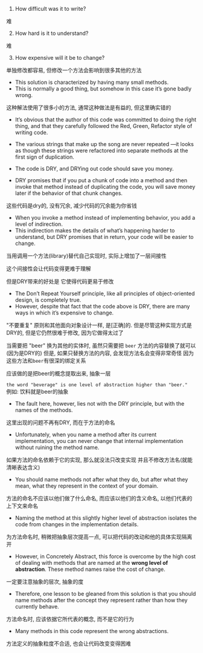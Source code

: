 1. How difficult was it to write?

难

2. How hard is it to understand?

难

3. How expensive will it be to change?

单独修改都容易, 但修改一个方法会影响到很多其他的方法

+ This solution is characterized by having many small methods.
+ This is normally a good thing, but somehow in this case it’s gone badly wrong.

这种解法使用了很多小的方法, 通常这种做法是有益的, 但这里确实错的


+ It’s obvious that the author of this code was committed to doing the right thing, and that they carefully followed the Red, Green, Refactor style of writing code.
+ The various strings that make up the song are never repeated —it looks as though these strings were refactored into separate methods at the first sign of duplication.

+ The code is DRY, and DRYing out code should save you money.
+ DRY promises that if you put a chunk of code into a method and then invoke that method instead of duplicating the code, you will save money later if the behavior of that chunk changes.

这些代码是dry的, 没有冗余, 减少代码的冗余能为你省钱

+ When you invoke a method instead of implementing behavior, you add a level of indirection.
+ This indirection makes the details of what’s happening harder to understand, but DRY promises that in return, your code will be easier to change.

当用调用一个方法(library)替代自己实现时, 实际上增加了一层间接性

这个间接性会让代码变得更难于理解

但是DRY带来的好处是 它使得代码更易于修改

+ The Don’t Repeat Yourself principle, like all principles of object-oriented design, is completely true.
+ However, despite that fact that the code above is DRY, there are many ways in which it’s expensive to change.

"不要重复" 原则和其他面向对象设计一样, 是[正确]的.
但是尽管这种实现方式是DRY的, 但是它仍然很难于修改, 因为它做得太过了

当需要把 "beer" 换为其他的实体时, 虽然只需要把 `beer` 方法的内容替换了就可以(因为是DRY的)
但是, 如果只替换方法的内容, 会发现方法名会变得非常奇怪
因为这些方法和`beer`有很深的绑定关系

应该做的是把beer的概念提取出来, 抽象一层

`the word "beverage" is one level of abstraction higher than "beer." `
例如: 饮料就是beer的抽象

+ The fault here, however, lies not with the DRY principle, but with the names of the methods.

这里出现的问题不再有DRY, 而在于方法的命名

+ Unfortunately, when you name a method after its current implementation, you can never change that internal implementation without ruining the method name.

如果方法的命名依赖于它的实现, 那么就没法只改变实现 并且不修改方法名(就能清晰表达含义)

+ You should name methods not after what they do, but after what they mean, what they represent in the context of your domain.

方法的命名不应该以他们做了什么命名, 而应该以他们的含义命名, 以他们代表的上下文来命名

+ Naming the method at this slightly higher level of abstraction isolates the code from changes in the implementation details.

为方法命名时, 稍微把抽象层次提高一点, 可以把代码的改动和他的具体实现隔离开

+ However, in Concretely Abstract, this force is overcome by the high cost of dealing with methods that are named at the **wrong level of abstraction**. These method names raise the cost of change.

一定要注意抽象的层次, 抽象的度

+ Therefore, one lesson to be gleaned from this solution is that you should name methods after the concept they represent rather than how they currently behave.

方法命名时, 应该依据它所代表的概念, 而不是它的行为

+ Many methods in this code represent the wrong abstractions.

方法定义的抽象粒度不合适, 也会让代码改变变得困难









